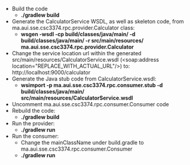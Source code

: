 - Build the code
  - **./gradlew build**
- Generate the CalculatorService WSDL, as well as skeleton code, from ma.aui.sse.csc3374.rpc.provider.Calculator class:
  - **wsgen -wsdl -cp build/classes/java/main/ -d build/classes/java/main/ -r src/main/resources/ ma.aui.sse.csc3374.rpc.provider.Calculator**
- Change the service location url within the generated src/main/resources/CalculatorService.wsdl (<soap:address location="REPLACE_WITH_ACTUAL_URL"/>) to: http://localhost:9000/calculator
- Generate the Java stub code from CalculatorService.wsdl:
  - **wsimport -p ma.aui.sse.csc3374.rpc.consumer.stub -d build/classes/java/main/ src/main/resources/CalculatorService.wsdl**
- Uncomment ma.aui.sse.csc3374.rpc.consumer.Consumer code
- Rebuild the code:
  - **./gradlew build**
- Run the provider:
  - **./gradlew run**
- Run the consumer:
  - Change the mainClassName under build.gradle to ma.aui.sse.csc3374.rpc.consumer.Consumer
  - **./gradlew run**

